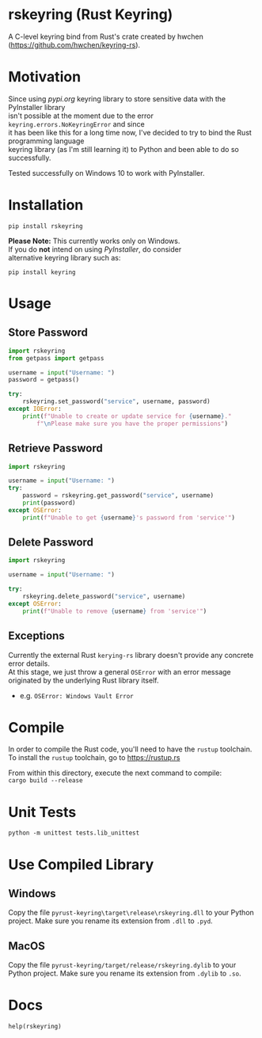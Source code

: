 # rskeyring (Rust Keyring)
A C-level keyring bind from Rust's crate created by hwchen (https://github.com/hwchen/keyring-rs).

# Motivation
Since using _pypi.org_ keyring library to store sensitive data with the PyInstaller library  
isn't possible at the moment due to the error `keyring.errors.NoKeyringError` and since   
it has been like this for a long time now, I've decided to try to bind the Rust programming language  
keyring library (as I'm still learning it) to Python and been able to do so successfully.

Tested successfully on Windows 10 to work with PyInstaller.

# Installation

`pip install rskeyring`

**Please Note:** This currently works only on Windows.  
If you do **not** intend on using _PyInstaller_, do consider  
alternative keyring library such as:

`pip install keyring`


# Usage

## Store Password
```python
import rskeyring
from getpass import getpass

username = input("Username: ")
password = getpass()

try:
    rskeyring.set_password("service", username, password)
except IOError:
    print(f"Unable to create or update service for {username}."
        f"\nPlease make sure you have the proper permissions")
```

## Retrieve Password
```python
import rskeyring

username = input("Username: ")
try:
    password = rskeyring.get_password("service", username)
    print(password)
except OSError:
    print(f"Unable to get {username}'s password from 'service'")
```

## Delete Password
```python
import rskeyring

username = input("Username: ")

try:
    rskeyring.delete_password("service", username)
except OSError:
    print(f"Unable to remove {username} from 'service'")
```

## Exceptions
Currently the external Rust `kerying-rs` library doesn't provide any concrete error details.  
At this stage, we just throw a general `OSError` with an error message originated by the underlying Rust library itself.  
* e.g. `OSError: Windows Vault Error`

# Compile
In order to compile the Rust code, you'll need to have the `rustup` toolchain.  
To install the `rustup` toolchain, go to https://rustup.rs

From within this directory, execute the next command to compile:  
`cargo build --release`

# Unit Tests

`python -m unittest tests.lib_unittest`

# Use Compiled Library

## Windows
Copy the file `pyrust-keyring\target\release\rskeyring.dll` to your Python project. Make sure you rename its extension from `.dll` to `.pyd`.

## MacOS
Copy the file `pyrust-keyring/target/release/rskeyring.dylib` to your Python project. Make sure you rename its extension from `.dylib` to `.so`.

# Docs

`help(rskeyring)`




